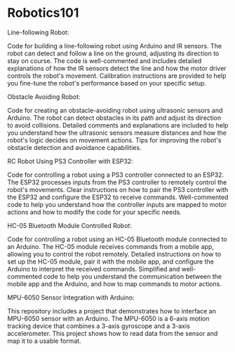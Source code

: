 # Robotics101

Line-following Robot:

Code for building a line-following robot using Arduino and IR sensors.
The robot can detect and follow a line on the ground, adjusting its direction to stay on course.
The code is well-commented and includes detailed explanations of how the IR sensors detect the line and how the motor driver controls the robot's movement.
Calibration instructions are provided to help you fine-tune the robot's performance based on your specific setup.



Obstacle Avoiding Robot:

Code for creating an obstacle-avoiding robot using ultrasonic sensors and Arduino.
The robot can detect obstacles in its path and adjust its direction to avoid collisions.
Detailed comments and explanations are included to help you understand how the ultrasonic sensors measure distances and how the robot's logic decides on movement actions.
Tips for improving the robot's obstacle detection and avoidance capabilities.




RC Robot Using PS3 Controller with ESP32:

Code for controlling a robot using a PS3 controller connected to an ESP32.
The ESP32 processes inputs from the PS3 controller to remotely control the robot's movements.
Clear instructions on how to pair the PS3 controller with the ESP32 and configure the ESP32 to receive commands.
Well-commented code to help you understand how the controller inputs are mapped to motor actions and how to modify the code for your specific needs.




HC-05 Bluetooth Module Controlled Robot:

Code for controlling a robot using an HC-05 Bluetooth module connected to an Arduino.
The HC-05 module receives commands from a mobile app, allowing you to control the robot remotely.
Detailed instructions on how to set up the HC-05 module, pair it with the mobile app, and configure the Arduino to interpret the received commands.
Simplified and well-commented code to help you understand the communication between the mobile app and the Arduino, and how to map commands to motor actions.




MPU-6050 Sensor Integration with Arduino:

This repository includes a project that demonstrates how to interface an MPU-6050 sensor with an Arduino. The MPU-6050 is a 6-axis motion tracking device that combines a 3-axis gyroscope and a 3-axis accelerometer. This project shows how to read data from the sensor and map it to a usable format.

